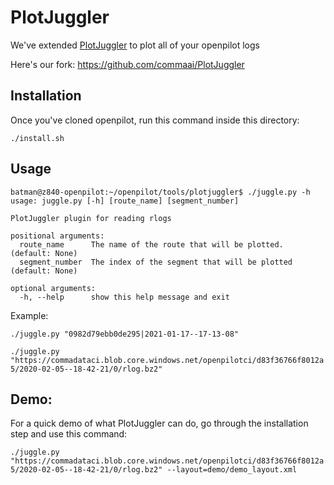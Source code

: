 # PlotJuggler
We've extended [PlotJuggler](https://github.com/facontidavide/PlotJuggler) to plot all of your openpilot logs

Here's our fork: https://github.com/commaai/PlotJuggler

## Installation

Once you've cloned openpilot, run this command inside this directory:

`./install.sh`

## Usage

```
batman@z840-openpilot:~/openpilot/tools/plotjuggler$ ./juggle.py -h
usage: juggle.py [-h] [route_name] [segment_number]

PlotJuggler plugin for reading rlogs

positional arguments:
  route_name      The name of the route that will be plotted. (default: None)
  segment_number  The index of the segment that will be plotted (default: None)

optional arguments:
  -h, --help      show this help message and exit
```

Example:

`./juggle.py "0982d79ebb0de295|2021-01-17--17-13-08"`

`./juggle.py "https://commadataci.blob.core.windows.net/openpilotci/d83f36766f8012a5/2020-02-05--18-42-21/0/rlog.bz2"`

## Demo:

For a quick demo of what PlotJuggler can do, go through the installation step and use this command:

`./juggle.py "https://commadataci.blob.core.windows.net/openpilotci/d83f36766f8012a5/2020-02-05--18-42-21/0/rlog.bz2" --layout=demo/demo_layout.xml`

